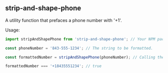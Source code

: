 ## strip-and-shape-phone

A utility function that prefaces a phone number with '+1'.

Usage:
```javascript
import stripAndShapePhone from 'strip-and-shape-phone'; // Your NPM package.

const phoneNumber = '843-555-1234'; // The string to be formatted.

const formattedNumber = stripAndShapePhone(phoneNumber); // Calling the imported package.

formattedNumber === '+18435551234'; // true
```
